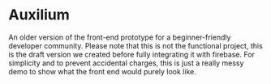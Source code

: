 # Auxilium
An older version of the front-end prototype for a beginner-friendly developer community.
Please note that this is not the functional project, this is the draft version we created before fully integrating it with firebase. For simplicity and to prevent accidental charges, this is just a really messy demo to show what the front end would purely look like.
